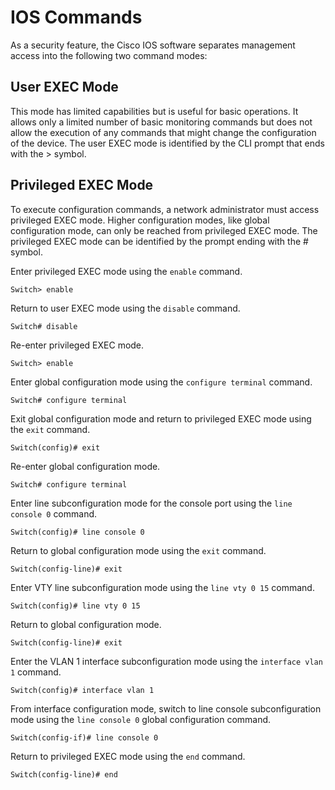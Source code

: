 # IOS Commands
As a security feature, the Cisco IOS software separates management access into the following two command modes:

## User EXEC Mode
This mode has limited capabilities but is useful for basic operations. It allows only a limited number of basic monitoring commands but does not allow the execution of any commands that might change the configuration of the device. The user EXEC mode is identified by the CLI prompt that ends with the > symbol.

## Privileged EXEC Mode
To execute configuration commands, a network administrator must access privileged EXEC mode. Higher configuration modes, like global configuration mode, can only be reached from privileged EXEC mode. The privileged EXEC mode can be identified by the prompt ending with the # symbol.

Enter privileged EXEC mode using the `enable` command.
```console
Switch> enable
```
Return to user EXEC mode using the `disable` command.
```console
Switch# disable
```
Re-enter privileged EXEC mode.
```console
Switch> enable
```
Enter global configuration mode using the `configure terminal` command.
```console
Switch# configure terminal
```
Exit global configuration mode and return to privileged EXEC mode using the `exit` command.
```console
Switch(config)# exit
```
Re-enter global configuration mode.
```console
Switch# configure terminal
```
Enter line subconfiguration mode for the console port using the `line console 0` command.
```console
Switch(config)# line console 0
```
Return to global configuration mode using the `exit` command.
```console
Switch(config-line)# exit
```
Enter VTY line subconfiguration mode using the `line vty 0 15` command.
```console
Switch(config)# line vty 0 15
```
Return to global configuration mode.
```console
Switch(config-line)# exit
```
Enter the VLAN 1 interface subconfiguration mode using the `interface vlan 1` command.
```console
Switch(config)# interface vlan 1
```
From interface configuration mode, switch to line console subconfiguration mode using the `line console 0` global configuration command.
```console
Switch(config-if)# line console 0
```
Return to privileged EXEC mode using the `end` command.
```console
Switch(config-line)# end
```

